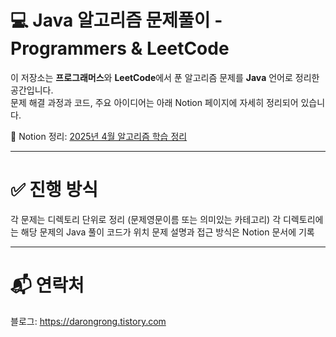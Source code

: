 # 💻 Java 알고리즘 문제풀이 - Programmers & LeetCode

이 저장소는 **프로그래머스**와 **LeetCode**에서 푼 알고리즘 문제를 **Java** 언어로 정리한 공간입니다.  
문제 해결 과정과 코드, 주요 아이디어는 아래 Notion 페이지에 자세히 정리되어 있습니다.

📔 Notion 정리: [2025년 4월 알고리즘 학습 정리](https://www.notion.so/2025-04-18-26-07-4-1a6c81c7c08880198494e45f0034cf0a)

---
# ✅ 진행 방식

각 문제는 디렉토리 단위로 정리 (문제영문이름 또는 의미있는 카테고리)
각 디렉토리에는 해당 문제의 Java 풀이 코드가 위치
문제 설명과 접근 방식은 Notion 문서에 기록

---
# 📬 연락처
블로그: https://darongrong.tistory.com

